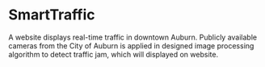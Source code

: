 # SmartTraffic
A website displays real-time traffic in downtown Auburn.  Publicly available cameras from the City of Auburn is applied in designed image processing  algorithm to detect traffic jam, which will displayed on website.
